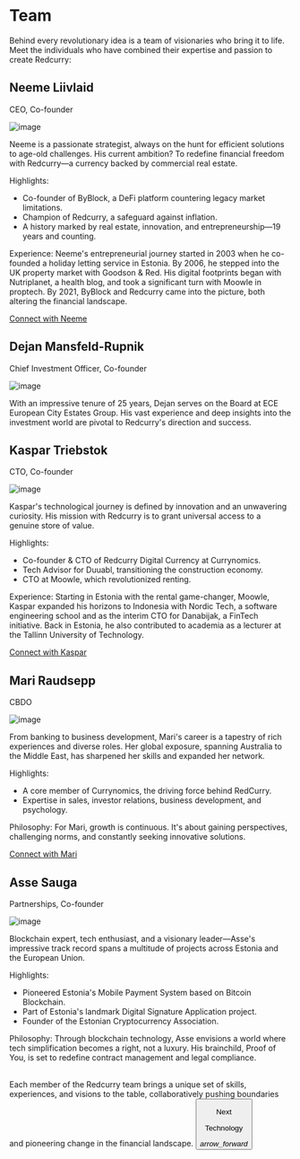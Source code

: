 # Team
Behind every revolutionary idea is a team of visionaries who bring it to life. Meet the individuals who have combined their expertise and passion to create Redcurry:

## Neeme Liivlaid
CEO, Co-founder

![image](../media/img/red_neeme_r.png ':size=150') 


Neeme is a passionate strategist, always on the hunt for efficient solutions to age-old challenges. His current ambition? To redefine financial freedom with Redcurry—a currency backed by commercial real estate.

Highlights:
* Co-founder of ByBlock, a DeFi platform countering legacy market limitations.
* Champion of Redcurry, a safeguard against inflation.
* A history marked by real estate, innovation, and entrepreneurship—19 years and counting.

Experience:
Neeme's entrepreneurial journey started in 2003 when he co-founded a holiday letting service in Estonia. By 2006, he stepped into the UK property market with Goodson & Red. His digital footprints began with Nutriplanet, a health blog, and took a significant turn with Moowle in proptech. By 2021, ByBlock and Redcurry came into the picture, both altering the financial landscape.

[Connect with Neeme](https://meetings-eu1.hubspot.com/meetings/neeme)

## Dejan Mansfeld-Rupnik
Chief Investment Officer, Co-founder

![image](../media/img/red_dejan_r.png ':size=150')

With an impressive tenure of 25 years, Dejan serves on the Board at ECE European City Estates Group. His vast experience and deep insights into the investment world are pivotal to Redcurry's direction and success.

## Kaspar Triebstok
CTO, Co-founder

![image](../media/img/red_kaspar_r.png ':size=150')

Kaspar's technological journey is defined by innovation and an unwavering curiosity. His mission with Redcurry is to grant universal access to a genuine store of value.

Highlights:
* Co-founder & CTO of Redcurry Digital Currency at Currynomics.
* Tech Advisor for Duuabl, transitioning the construction economy.
* CTO at Moowle, which revolutionized renting.

Experience:
Starting in Estonia with the rental game-changer, Moowle, Kaspar expanded his horizons to Indonesia with Nordic Tech, a software engineering school and as the interim CTO for Danabijak, a FinTech initiative. Back in Estonia, he also contributed to academia as a lecturer at the Tallinn University of Technology.

[Connect with Kaspar](https://meetings-eu1.hubspot.com/meetings/kaspar-triebstok)


## Mari Raudsepp
CBDO

![image](../media/img/red_mari_r.png ':size=150')

From banking to business development, Mari's career is a tapestry of rich experiences and diverse roles. Her global exposure, spanning Australia to the Middle East, has sharpened her skills and expanded her network.

Highlights:

* A core member of Currynomics, the driving force behind RedCurry.
* Expertise in sales, investor relations, business development, and psychology.

Philosophy:
For Mari, growth is continuous. It's about gaining perspectives, challenging norms, and constantly seeking innovative solutions.

[Connect with Mari](https://meetings-eu1.hubspot.com/mraudsepp)


## Asse Sauga
Partnerships, Co-founder

![image](../media/img/red_asse_r.png ':size=150')

Blockchain expert, tech enthusiast, and a visionary leader—Asse's impressive track record spans a multitude of projects across Estonia and the European Union.

Highlights:
* Pioneered Estonia's Mobile Payment System based on Bitcoin Blockchain.
* Part of Estonia's landmark Digital Signature Application project.
* Founder of the Estonian Cryptocurrency Association.

Philosophy:
Through blockchain technology, Asse envisions a world where tech simplification becomes a right, not a luxury. His brainchild, Proof of You, is set to redefine contract management and legal compliance.

<br>
Each member of the Redcurry team brings a unique set of skills, experiences, and visions to the table, collaboratively pushing boundaries and pioneering change in the financial landscape.

<a href="/#/asset/technology/overview">
    <button class="nextButton" >
        <div class="copy">
            <p class="title">Next</p>
            <p class="value">Technology</p>
        </div>
        <div class="icon"><i class="material-icons">arrow_forward</i></div>
    </button>
</a>
<!-- [Next: Redcurry vs Other Instruments](/whitepaper/compare.md) -->

